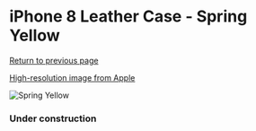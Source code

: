 # iPhone 8 Leather Case - Spring Yellow

[Return to previous page](/iphone_7)

[High-resolution image from Apple](https://store.storeimages.cdn-apple.com/8756/as-images.apple.com/is/MRG72?wid=4500&hei=4500&fmt=png)

<div style="width: 384px"><img src="/everyphone/MRG72.png" alt="Spring Yellow"></div>

### Under construction
